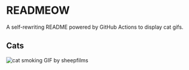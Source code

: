 # READMEOW

A self-rewriting README powered by GitHub Actions to display cat gifs.

## Cats

![cat smoking GIF by sheepfilms](https://media3.giphy.com/media/l0ExdMHUDKteztyfe/200.gif?cid=9acd02daf1mn8avp507jdahffmbr3yc6c2d8zo64rtjpx2uk&ep=v1_gifs_search&rid=200.gif&ct=g)
